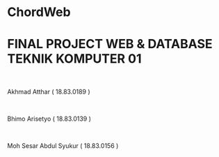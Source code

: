 # ChordWeb 
 <h1> FINAL PROJECT WEB & DATABASE TEKNIK KOMPUTER 01 </h1> <br>
 <p>Akhmad Atthar           ( 18.83.0189 )</p> <br>
 <p>Bhimo Arisetyo          ( 18.83.0139 ) </p><br>
 <p>Moh Sesar Abdul Syukur  ( 18.83.0156 )</p> <br>
